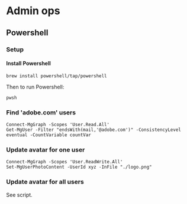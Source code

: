 # Admin ops

## Powershell 

### Setup

#### Install Powershell

```
brew install powershell/tap/powershell
```

Then to run Powershell:

```
pwsh
```

### Find 'adobe.com' users

```
Connect-MgGraph -Scopes 'User.Read.All'
Get-MgUser -Filter "endsWith(mail,'@adobe.com')" -ConsistencyLevel eventual -CountVariable countVar
```

### Update avatar for one user

```
Connect-MgGraph -Scopes 'User.ReadWrite.All'
Set-MgUserPhotoContent -UserId xyz -InFile "./logo.png"
```

### Update avatar for all users

See [](./update-users.ps1) script.